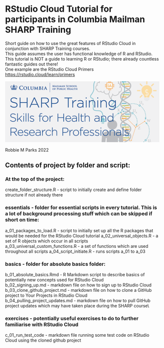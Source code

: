 # RStudio Cloud Tutorial for participants in Columbia Mailman SHARP Training

Short guide on how to use the great features of RStudio Cloud in conjunction with SHARP Training courses.\
This guide assumes the user has functional knowledge of R and RStudio.\
This tutorial is NOT a guide to learning R or RStudio; there already countless fantastic guides out there!\
One example are the RStudio Cloud Primers https://rstudio.cloud/learn/primers

![image](images/banner.png)

Robbie M Parks 2022

## Contents of project by folder and script:

### At the top of the project:

create_folder_structure.R           - script to initially create and define folder structure if not already there

### essentials                      - folder for essential scripts in every tutorial. This is a lot of background processing stuff which can be skipped if short on time:

a_01_packages_to_load.R             - script to initially set up all the R packages that would be needed for the RStudio Cloud tutorial
a_02_universal_objects.R            - a set of R objects which occur in all scripts\
a_03_universal_custom_functions.R   - a set of functions which are used throughout all scripts
a_04_script_initiate.R              - runs scripts a_01 to a_03

### basics                          - folder for absolute basics folder:

b_01_absolute_basics.Rmd            - R Markdown script to describe basics of potentially new concepts used for RStudio Cloud\
b_02_signing_up.md                  - markdown file on how to sign up to RStudio Cloud\
b_03_clone_github_project.md        - markdown file on how to clone a GitHub project to Your Projects in RStudio Cloud\
b_04_pulling_project_updates.md     - markdown file on how to pull GitHub project updates which may have taken place during the SHARP course\

### exercises                       - potentially useful exercises to do to further familiarise with RStudio Cloud

c_01_run_test_code                  - markdown file running some test code on RStudio Cloud using the cloned github project
